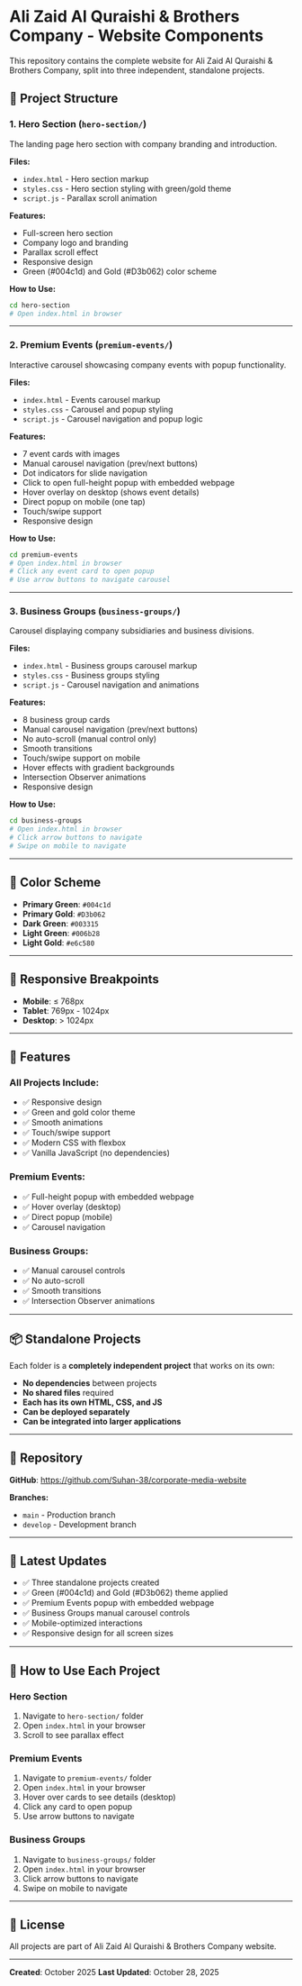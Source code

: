 # Ali Zaid Al Quraishi & Brothers Company - Website Components

This repository contains the complete website for Ali Zaid Al Quraishi & Brothers Company, split into three independent, standalone projects.

## 📁 Project Structure

### 1. **Hero Section** (`hero-section/`)
The landing page hero section with company branding and introduction.

**Files:**
- `index.html` - Hero section markup
- `styles.css` - Hero section styling with green/gold theme
- `script.js` - Parallax scroll animation

**Features:**
- Full-screen hero section
- Company logo and branding
- Parallax scroll effect
- Responsive design
- Green (#004c1d) and Gold (#D3b062) color scheme

**How to Use:**
```bash
cd hero-section
# Open index.html in browser
```

---

### 2. **Premium Events** (`premium-events/`)
Interactive carousel showcasing company events with popup functionality.

**Files:**
- `index.html` - Events carousel markup
- `styles.css` - Carousel and popup styling
- `script.js` - Carousel navigation and popup logic

**Features:**
- 7 event cards with images
- Manual carousel navigation (prev/next buttons)
- Dot indicators for slide navigation
- Click to open full-height popup with embedded webpage
- Hover overlay on desktop (shows event details)
- Direct popup on mobile (one tap)
- Touch/swipe support
- Responsive design

**How to Use:**
```bash
cd premium-events
# Open index.html in browser
# Click any event card to open popup
# Use arrow buttons to navigate carousel
```

---

### 3. **Business Groups** (`business-groups/`)
Carousel displaying company subsidiaries and business divisions.

**Files:**
- `index.html` - Business groups carousel markup
- `styles.css` - Business groups styling
- `script.js` - Carousel navigation and animations

**Features:**
- 8 business group cards
- Manual carousel navigation (prev/next buttons)
- No auto-scroll (manual control only)
- Smooth transitions
- Touch/swipe support on mobile
- Hover effects with gradient backgrounds
- Intersection Observer animations
- Responsive design

**How to Use:**
```bash
cd business-groups
# Open index.html in browser
# Click arrow buttons to navigate
# Swipe on mobile to navigate
```

---

## 🎨 Color Scheme

- **Primary Green**: `#004c1d`
- **Primary Gold**: `#D3b062`
- **Dark Green**: `#003315`
- **Light Green**: `#006b28`
- **Light Gold**: `#e6c580`

---

## 📱 Responsive Breakpoints

- **Mobile**: ≤ 768px
- **Tablet**: 769px - 1024px
- **Desktop**: > 1024px

---

## 🚀 Features

### All Projects Include:
- ✅ Responsive design
- ✅ Green and gold color theme
- ✅ Smooth animations
- ✅ Touch/swipe support
- ✅ Modern CSS with flexbox
- ✅ Vanilla JavaScript (no dependencies)

### Premium Events:
- ✅ Full-height popup with embedded webpage
- ✅ Hover overlay (desktop)
- ✅ Direct popup (mobile)
- ✅ Carousel navigation

### Business Groups:
- ✅ Manual carousel controls
- ✅ No auto-scroll
- ✅ Smooth transitions
- ✅ Intersection Observer animations

---

## 📦 Standalone Projects

Each folder is a **completely independent project** that works on its own:

- **No dependencies** between projects
- **No shared files** required
- **Each has its own HTML, CSS, and JS**
- **Can be deployed separately**
- **Can be integrated into larger applications**

---

## 🔗 Repository

**GitHub**: https://github.com/Suhan-38/corporate-media-website

**Branches:**
- `main` - Production branch
- `develop` - Development branch

---

## 📝 Latest Updates

- ✅ Three standalone projects created
- ✅ Green (#004c1d) and Gold (#D3b062) theme applied
- ✅ Premium Events popup with embedded webpage
- ✅ Business Groups manual carousel controls
- ✅ Mobile-optimized interactions
- ✅ Responsive design for all screen sizes

---

## 🎯 How to Use Each Project

### Hero Section
1. Navigate to `hero-section/` folder
2. Open `index.html` in your browser
3. Scroll to see parallax effect

### Premium Events
1. Navigate to `premium-events/` folder
2. Open `index.html` in your browser
3. Hover over cards to see details (desktop)
4. Click any card to open popup
5. Use arrow buttons to navigate

### Business Groups
1. Navigate to `business-groups/` folder
2. Open `index.html` in your browser
3. Click arrow buttons to navigate
4. Swipe on mobile to navigate

---

## 📄 License

All projects are part of Ali Zaid Al Quraishi & Brothers Company website.

---

**Created**: October 2025
**Last Updated**: October 28, 2025


